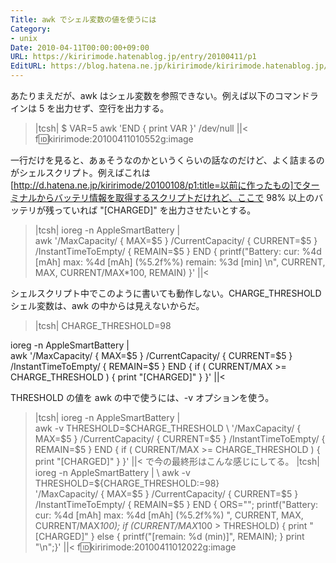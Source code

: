 ```yaml
---
Title: awk でシェル変数の値を使うには
Category:
- unix
Date: 2010-04-11T00:00:00+09:00
URL: https://kiririmode.hatenablog.jp/entry/20100411/p1
EditURL: https://blog.hatena.ne.jp/kiririmode/kiririmode.hatenablog.jp/atom/entry/8454420450078211981
---
```


あたりまえだが、awk はシェル変数を参照できない。例えば以下のコマンドラインは 5 を出力せず、空行を出力する。
>|tcsh|
$ VAR=5 awk 'END { print VAR }' /dev/null
||<
f:id:kiririmode:20100411010552g:image

一行だけを見ると、あぁそうなのかというくらいの話なのだけど、よく詰まるのがシェルスクリプト。例えばこれは[http://d.hatena.ne.jp/kiririmode/20100108/p1:title=以前に作ったもの]でターミナルからバッテリ情報を取得するスクリプトだけれど、ここで 98% 以上のバッテリが残っていれば "[CHARGED]" を出力させたいとする。
>|tcsh|
ioreg -n AppleSmartBattery | \
 awk '/MaxCapacity/        { MAX=$5     }
      /CurrentCapacity/    { CURRENT=$5 }
      /InstantTimeToEmpty/ { REMAIN=$5  }
      END { printf("Battery:  cur: %4d [mAh] max: %4d [mAh] (%5.2f%%)    remain: %3d [min] \n",
                   CURRENT, MAX, CURRENT/MAX*100, REMAIN) }'
||<

シェルスクリプト中でこのように書いても動作しない。CHARGE_THRESHOLD シェル変数は、awk の中からは見えないからだ。
>|tcsh|
CHARGE_THRESHOLD=98

ioreg -n AppleSmartBattery | \
 awk '/MaxCapacity/        { MAX=$5     }
      /CurrentCapacity/    { CURRENT=$5 }
      /InstantTimeToEmpty/ { REMAIN=$5  }
      END { if ( CURRENT/MAX >= CHARGE_THRESHOLD ) { print "[CHARGED]" } }'
||<

THRESHOLD の値を awk の中で使うには、-v オプションを使う。
>|tcsh|
ioreg -n AppleSmartBattery | \
 awk -v THRESHOLD=$CHARGE_THRESHOLD \
     '/MaxCapacity/        { MAX=$5     }
      /CurrentCapacity/    { CURRENT=$5 }
      /InstantTimeToEmpty/ { REMAIN=$5  }
      END { if ( CURRENT/MAX >= CHARGE_THRESHOLD ) { print "[CHARGED]" } }'
||<
で今の最終形はこんな感じにしてる。
>|tcsh|
ioreg -n AppleSmartBattery | \
    awk -v THRESHOLD=${CHARGE_THRESHOLD:=98} \
      '/MaxCapacity/        { MAX=$5 }
      /CurrentCapacity/    { CURRENT=$5 }
      /InstantTimeToEmpty/ { REMAIN=$5 }
      END { ORS="";
            printf("Battery:  cur: %4d [mAh] max: %4d [mAh] (%5.2f%%)  ", CURRENT, MAX, CURRENT/MAX*100);
            if (CURRENT/MAX*100 > THRESHOLD) {
                print "[CHARGED]"
            }
            else {
                printf("[remain: %d (min)]", REMAIN);
            }
            print "\n";}'
||<
f:id:kiririmode:20100411012022g:image
